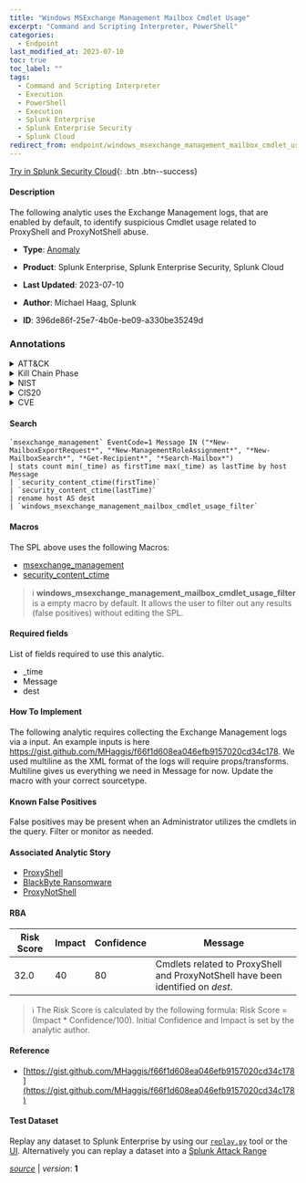 ```yaml
---
title: "Windows MSExchange Management Mailbox Cmdlet Usage"
excerpt: "Command and Scripting Interpreter, PowerShell"
categories:
  - Endpoint
last_modified_at: 2023-07-10
toc: true
toc_label: ""
tags:
  - Command and Scripting Interpreter
  - Execution
  - PowerShell
  - Execution
  - Splunk Enterprise
  - Splunk Enterprise Security
  - Splunk Cloud
redirect_from: endpoint/windows_msexchange_management_mailbox_cmdlet_usage/
---
```




[Try in Splunk Security Cloud](https://www.splunk.com/en_us/cyber-security.html){: .btn .btn--success}

#### Description

The following analytic uses the Exchange Management logs, that are enabled by default, to identify suspicious Cmdlet usage related to ProxyShell and ProxyNotShell abuse.

- **Type**: [Anomaly](https://github.com/splunk/security_content/wiki/Detection-Analytic-Types)
- **Product**: Splunk Enterprise, Splunk Enterprise Security, Splunk Cloud

- **Last Updated**: 2023-07-10
- **Author**: Michael Haag, Splunk
- **ID**: 396de86f-25e7-4b0e-be09-a330be35249d

### Annotations
<details>
  <summary>ATT&CK</summary>

<div markdown="1">

#### [ATT&CK](https://attack.mitre.org/)

| ID          | Technique   | Tactic         |
| ----------- | ----------- |--------------- |
| [T1059](https://attack.mitre.org/techniques/T1059/) | Command and Scripting Interpreter | Execution |

| [T1059.001](https://attack.mitre.org/techniques/T1059/001/) | PowerShell | Execution |

</div>
</details>


<details>
  <summary>Kill Chain Phase</summary>

<div markdown="1">

* Installation


</div>
</details>


<details>
  <summary>NIST</summary>

<div markdown="1">

* DE.AE



</div>
</details>

<details>
  <summary>CIS20</summary>

<div markdown="1">

* CIS 10



</div>
</details>

<details>
  <summary>CVE</summary>

<div markdown="1">


</div>
</details>


#### Search

```
`msexchange_management` EventCode=1 Message IN ("*New-MailboxExportRequest*", "*New-ManagementRoleAssignment*", "*New-MailboxSearch*", "*Get-Recipient*", "*Search-Mailbox*") 
| stats count min(_time) as firstTime max(_time) as lastTime by host Message 
| `security_content_ctime(firstTime)` 
| `security_content_ctime(lastTime)` 
| rename host AS dest 
| `windows_msexchange_management_mailbox_cmdlet_usage_filter`
```

#### Macros
The SPL above uses the following Macros:
* [msexchange_management](https://github.com/splunk/security_content/blob/develop/macros/msexchange_management.yml)
* [security_content_ctime](https://github.com/splunk/security_content/blob/develop/macros/security_content_ctime.yml)

> :information_source:
> **windows_msexchange_management_mailbox_cmdlet_usage_filter** is a empty macro by default. It allows the user to filter out any results (false positives) without editing the SPL.



#### Required fields
List of fields required to use this analytic.
* _time
* Message
* dest



#### How To Implement
The following analytic requires collecting the Exchange Management logs via a input. An example inputs is here https://gist.github.com/MHaggis/f66f1d608ea046efb9157020cd34c178. We used multiline as the XML format of the logs will require props/transforms. Multiline gives us everything we need in Message for now. Update the macro with your correct sourcetype.
#### Known False Positives
False positives may be present when an Administrator utilizes the cmdlets in the query. Filter or monitor as needed.

#### Associated Analytic Story
* [ProxyShell](/stories/proxyshell)
* [BlackByte Ransomware](/stories/blackbyte_ransomware)
* [ProxyNotShell](/stories/proxynotshell)




#### RBA

| Risk Score  | Impact      | Confidence   | Message      |
| ----------- | ----------- |--------------|--------------|
| 32.0 | 40 | 80 | Cmdlets related to ProxyShell and ProxyNotShell have been identified on $dest$. |


> :information_source:
> The Risk Score is calculated by the following formula: Risk Score = (Impact * Confidence/100). Initial Confidence and Impact is set by the analytic author.


#### Reference

* [https://gist.github.com/MHaggis/f66f1d608ea046efb9157020cd34c178](https://gist.github.com/MHaggis/f66f1d608ea046efb9157020cd34c178)



#### Test Dataset
Replay any dataset to Splunk Enterprise by using our [`replay.py`](https://github.com/splunk/attack_data#using-replaypy) tool or the [UI](https://github.com/splunk/attack_data#using-ui).
Alternatively you can replay a dataset into a [Splunk Attack Range](https://github.com/splunk/attack_range#replay-dumps-into-attack-range-splunk-server)




[*source*](https://github.com/splunk/security_content/tree/develop/detections/endpoint/windows_msexchange_management_mailbox_cmdlet_usage.yml) \| *version*: **1**